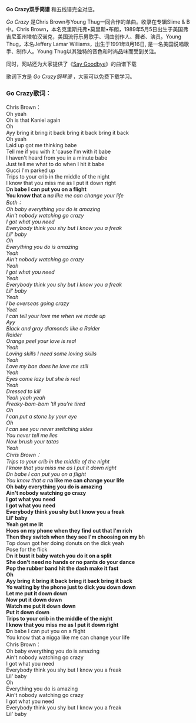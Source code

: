 

**Go Crazy双手简谱** 和五线谱完全对应。

_Go Crazy_ 是Chris Brown与Young Thug一同合作的单曲。收录在专辑Slime & B中。Chris
Brown，本名克里斯托弗•莫里斯•布朗，1989年5月5日出生于美国弗吉尼亚州塔帕汉诺克，美国流行乐男歌手、词曲创作人、舞者、演员。Young
Thug，本名Jeffery Lamar Williams，出生于1991年8月16日, 是一名美国说唱歌手、制作人。Young
Thug以其独特的音色和时尚品味而受到关注。

同时，网站还为大家提供了《[Say Goodbye](Music-5648-Say-Goodbye-Chris-Brown.html "Say
Goodbye")》的曲谱下载

歌词下方是 _Go Crazy钢琴谱_ ，大家可以免费下载学习。

### Go Crazy歌词：

Chris Brown：  
Oh yeah  
Oh is that Kaniel again  
Oh  
Ayy bring it bring it back bring it back bring it back  
Oh yeah  
Laid up got me thinking babe  
Tell me if you with it 'cause I'm with it babe  
I haven't heard from you in a minute babe  
Just tell me what to do when I hit it babe  
Gucci I'm parked up  
Trips to your crib in the middle of the night  
I know that you miss me as I put it down right  
D**n babe I can put you on a flight  
You know that a n***a like me can change your life  
Both：  
Oh baby everything you do is amazing  
Ain't nobody watching go crazy  
I got what you need  
Everybody think you shy but I know you a freak  
Lil' baby  
Oh  
Everything you do is amazing  
Yeah  
Ain't nobody watching go crazy  
Yeah  
I got what you need  
Yeah  
Everybody think you shy but I know you a freak  
Lil' baby  
Yeah  
I be overseas going crazy  
Yeet  
I can tell your love me when we made up  
Ayy  
Black and gray diamonds like a Raider  
Raider  
Orange peel your love is real  
Yeah  
Loving skills I need some loving skills  
Yeah  
Love my bae does he love me still  
Yeah  
Eyes come lazy but she is real  
Yeah  
Dressed to kill  
Yeah yeah yeah  
Freaky-bom-bom 'til you're tired  
Oh  
I can put a stone by your eye  
Oh  
I can see you never switching sides  
You never tell me lies  
Now brush your tatas  
Yeah  
Chris Brown：  
Trips to your crib in the middle of the night  
I know that you miss me as I put it down right  
D**n babe I can put you on a flight  
You know that a n***a like me can change your life  
Oh baby everything you do is amazing  
Ain't nobody watching go crazy  
I got what you need  
I got what you need  
Everybody think you shy but I know you a freak  
Lil' baby  
Yeah get me lit  
Hoes on my phone when they find out that I'm rich  
Then they switch when they see I'm choosing on my b**h  
Top down got her doing donuts on the dick yeah  
Pose for the flick  
D**n it bust it baby watch you do it on a split  
She don't need no hands or no pants do your dance  
Pop the rubber band hit the dash make it fast  
Oh  
Ayy bring it bring it back bring it back bring it back  
Yo waiting by the phone just to dick you down down  
Let me put it down down  
Now put it down down  
Watch me put it down down  
Put it down down  
Trips to your crib in the middle of the night  
I know that you miss me as I put it down right  
D**n babe I can put you on a flight  
You know that a nigga like me can change your life  
Chris Brown：  
Oh baby everything you do is amazing  
Ain't nobody watching go crazy  
I got what you need  
Everybody think you shy but I know you a freak  
Lil' baby  
Oh  
Everything you do is amazing  
Ain't nobody watching go crazy  
I got what you need  
Everybody think you shy but I know you a freak  
Lil' baby

